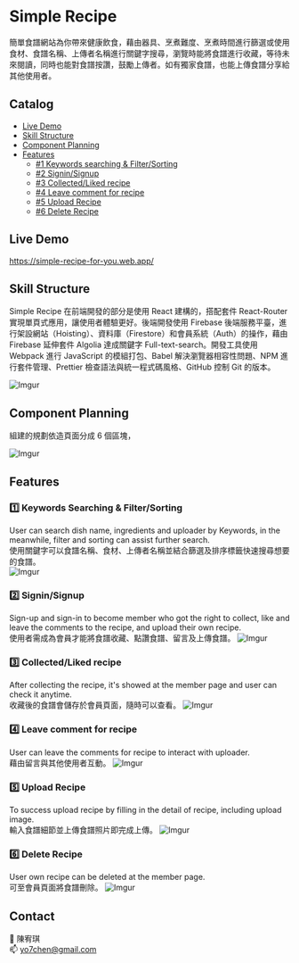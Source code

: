 # **Simple Recipe**

簡單食譜網站為你帶來健康飲食，藉由器具、烹煮難度、烹煮時間進行篩選或使用食材、食譜名稱、上傳者名稱進行關鍵字搜尋，瀏覽時能將食譜進行收藏，等待未來閱讀，同時也能對食譜按讚，鼓勵上傳者。如有獨家食譜，也能上傳食譜分享給其他使用者。

## **Catalog**

- [Live Demo](#live-demo)
- [Skill Structure](#skill-structure)
- [Component Planning](#component-planning)
- [Features](#features)
  - [#1 Keywords searching & Filter/Sorting](#:one:-keywords-searching-&-filter/sorting)
  - [#2 Signin/Signup](#:two:-signin/signup)
  - [#3 Collected/Liked recipe](#:three:-collected/liked-recipe)
  - [#4 Leave comment for recipe](#:four:-leave-comment-for-recipe)
  - [#5 Upload Recipe](#:five:-upload-recipe)
  - [#6 Delete Recipe](#:six:-delete-recipe)

## **Live Demo**

https://simple-recipe-for-you.web.app/

## Skill Structure

Simple Recipe 在前端開發的部分是使用 React 建構的，搭配套件 React-Router 實現單頁式應用，讓使用者體驗更好。後端開發使用 Firebase 後端服務平臺，進行架設網站（Hoisting）、資料庫（Firestore）和會員系統（Auth）的操作，藉由 Firebase 延伸套件 Algolia 達成關鍵字 Full-text-search。開發工具使用 Webpack 進行 JavaScript 的模組打包、Babel 解決瀏覽器相容性問題、NPM 進行套件管理、Prettier 檢查語法與統一程式碼風格、GitHub 控制 Git 的版本。

![Imgur](https://i.imgur.com/04sMOA9.png)

## Component Planning

組建的規劃依造頁面分成 6 個區塊，

![Imgur](https://i.imgur.com/zMy7BPu.png)

## Features

### **:one: Keywords Searching & Filter/Sorting** </br>

User can search dish name, ingredients and uploader by Keywords, in the meanwhile, filter and sorting can assist further search.</br>
使用關鍵字可以食譜名稱、食材、上傳者名稱並結合篩選及排序標籤快速搜尋想要的食譜。</br>
![Imgur](https://i.imgur.com/Ed62lr1.gif)

### :two: **Signin/Signup**</br>

Sign-up and sign-in to become member who got the right to collect, like and leave the comments to the recipe, and upload their own recipe.</br>
使用者需成為會員才能將食譜收藏、點讚食譜、留言及上傳食譜。
![Imgur](https://i.imgur.com/2zyEyyL.gif)

### :three: **Collected/Liked recipe**</br>

After collecting the recipe, it's showed at the member page and user can check it anytime.</br>
收藏後的食譜會儲存於會員頁面，隨時可以查看。
![Imgur](https://i.imgur.com/bZVkkyU.gif)

### :four: **Leave comment for recipe**</br>

User can leave the comments for recipe to interact with uploader.</br>
藉由留言與其他使用者互動。
![Imgur](https://i.imgur.com/dxZQ9MJ.gif)

### :five: **Upload Recipe**</br>

To success upload recipe by filling in the detail of recipe, including upload image.</br>
輸入食譜細節並上傳食譜照片即完成上傳。
![Imgur](https://i.imgur.com/Zqj9ZNd.gif)

### :six: **Delete Recipe**</br>

User own recipe can be deleted at the member page.</br>
可至會員頁面將食譜刪除。
![Imgur](https://i.imgur.com/WYbXzXn.gif)

## Contact

:woman: 陳宥琪</br>
:mailbox: yo7chen@gmail.com
